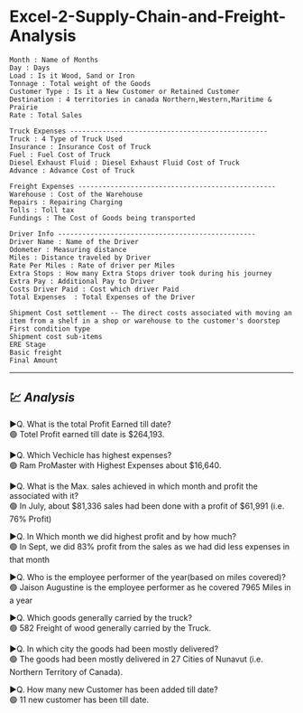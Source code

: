 # Excel-2-Supply-Chain-and-Freight-Analysis

```
Month : Name of Months
Day : Days
Load : Is it Wood, Sand or Iron
Tonnage	: Total weight of the Goods
Customer Type : Is it a New Customer or Retained Customer	
Destination : 4 territories in canada Northern,Western,Maritime & Prairie
Rate : Total Sales

Truck Expenses -------------------------------------------------
Truck : 4 Type of Truck Used	
Insurance : Insurance Cost of Truck
Fuel : Fuel Cost of Truck
Diesel Exhaust Fluid : Diesel Exhaust Fluid Cost of Truck
Advance	: Advance Cost of Truck

Freight Expenses -------------------------------------------------
Warehouse : Cost of the Warehouse
Repairs	: Repairing Charging
Tolls : Toll tax
Fundings : The Cost of Goods being transported

Driver Info -------------------------------------------------
Driver Name : Name of the Driver
Odometer : Measuring distance
Miles : Distance traveled by Driver
Rate Per Miles : Rate of driver per Miles
Extra Stops : How many Extra Stops driver took during his journey 
Extra Pay : Additional Pay to Driver
Costs Driver Paid : Cost which driver Paid
Total Expenses	: Total Expenses of the Driver

Shipment Cost settlement -- The direct costs associated with moving an item from a shelf in a shop or warehouse to the customer's doorstep
First condition type 
Shipment cost sub-items	
ERE Stage	
Basic freight	
Final Amount
```
---
## 💹 _Analysis_<br>
▶️Q. What is the total Profit Earned till date?<br> 
🟢 Totel Profit earned till date is $264,193.

▶️Q. Which Vechicle has highest expenses?<br>
🟢 Ram ProMaster with Highest Expenses about $16,640.

▶️Q. What is the Max. sales achieved in which month and profit the associated with it?<br>
🟢 In July, about $81,336 sales had been done with a profit of $61,991 (i.e. 76% Profit)

▶️Q. In Which month we did highest profit and by how much?<br>
🟢 In Sept, we did 83% profit from the sales as we had did less expenses in that month

▶️Q. Who is the employee performer of the year(based on miles covered)?<br>
🟢 Jaison Augustine is the employee performer as he covered 7965 Miles in a year

▶️Q. Which goods generally carried by the truck?<br>
🟢 582 Freight of wood generally carried by the Truck.

▶️Q. In which city the goods had been mostly delivered?<br>
🟢 The goods had been mostly delivered in 27 Cities of Nunavut (i.e. Northern Territory of Canada).

▶️Q. How many new Customer has been added till date?<br> 
🟢 11 new customer has been till date.

